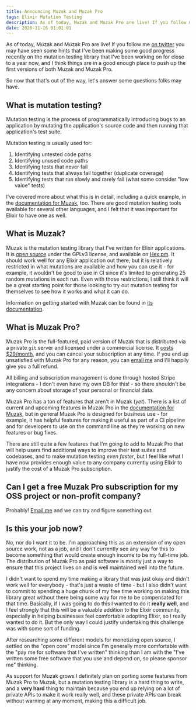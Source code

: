 ```yaml
---
title: Announcing Muzak and Muzak Pro
tags: Elixir Mutation Testing
description: As of today, Muzak and Muzak Pro are live! If you follow me on twitter you may have seen some hints that I've been making some good progress recently on the mutation testing library that I've been working on for close to a year now, and I think things are in a good enough place to push up the first versions of both Muzak and Muzak Pro.
date: 2020-11-16 01:01:01
---
```


As of today, Muzak and Muzak Pro are live! If you follow me
[on twitter](https://twitter.com/devoncestes) you may have seen some hints that I've been
making some good progress recently on the mutation testing library that I've been working on for
close to a year now, and I think things are in a good enough place to push up the first versions
of both Muzak and Muzak Pro.

So now that that's out of the way, let's answer some questions folks may have.

## What is mutation testing?

Mutation testing is the process of programmatically introducing bugs to an application by
mutating the application's source code and then running that application's test suite.

Mutation testing is usually used for:

1. Identifying untested code paths
2. Identifying unused code paths
3. Identifying tests that never fail
4. Identifying tests that always fail together (duplicate coverage)
5. Identifying tests that run slowly and rarely fail (what some consider "low value" tests)

I've covered more about what this is in detail, including a quick example, in the
[documentation for Muzak](https://hexdocs.pm/muzak/what_is_mutation_testing.html), too. There are
good mutation testing tools available for several other languages, and I felt that it was
important for Elixir to have one as well.

## What is Muzak?

Muzak is the mutation testing library that I've written for Elixir applications. It is
[open source](https://github.com/devonestes/muzak) under the GPLv3 license, and available on
[Hex.pm](https://hex.pm/packages/muzak). It should work well for any Elixir application out there,
but it is relatively restricted in what mutations are available and how you can use it - for
example, it wouldn't be good to use in CI since it's limited to generating 25 random mutations
in each run. Even with those restrictions, I still think it will be a great starting point for
those looking to try out mutation testing for themselves to see how it works and what it can do.

Information on getting started with Muzak can be found in
[its documentation](https://hexdocs.pm/muzak/muzak.html#getting-started).

## What is Muzak Pro?

Muzak Pro is the full-featured, paid version of Muzak that is distributed via a private `git`
server and licensed under a commercial license. It
[costs $29/month](https://devonestes.com/muzak), and you can cancel your subscription at any time.
If you end up unsatisfied with Muzak Pro for any reason, you can
[email me](mailto:devon.c.estes@gmail.com) and I'll happily give you a full refund.

All billing and subscription management is done through hosted Stripe integrations - I don't even
have my own DB for this! - so there shouldn't be any concern about storage of your personal or
financial data.

Muzak Pro has a ton of features that aren't in Muzak (_yet_). There is a list of current and
upcoming features in Muzak Pro in the
[documentation for Muzak](https://hexdocs.pm/muzak/muzak.html#muzak-pro), but in general Muzak Pro
is designed for business use - for example, it has helpful features for making it useful as part
of a CI pipeline and for developers to use on the command line as they're working on new features
or bug fixes.

There are still quite a few features that I'm going to add to Muzak Pro that will help users find
additional ways to improve their test suites and codebases, and to make mutation testing
_even faster_, but I feel like what I have now provides enough value to any company currently
using Elixir to justify the cost of a Muzak Pro subscription.

## Can I get a free Muzak Pro subscription for my OSS project or non-profit company?

Probably! [Email me](mailto:devon.c.estes@gmail.com) and we can try and figure something out.

## Is this your job now?

No, nor do I want it to be. I'm approaching this as an extension of my open source work, not as a
job, and I don't currently see any way for this to become something that would create enough
income to be my full-time job. The distribution of Muzak Pro as paid software is mostly just a way
to ensure that this project lives on and is well maintained well into the future.

I didn't want to spend my time making a library that was just okay and didn't work well for
everybody - that's just a waste of time - but I also didn't want to commit to spending a huge
chunk of my free time working on making this library great without there being some way for me
to be compensated for that time. Basically, if I was going to do this I wanted to do it **really
well**, and I feel strongly that this will be a valuable addition to the Elixir community,
especially in helping businesses feel comfortable adopting Elixir, so I really wanted to do it.
But the only way I could justify undertaking this challenge was with some sort of funding.

After researching some different models for monetizing open source, I settled on the "open core"
model since I'm generally more comfortable with the "pay me for software that I've written"
thinking than I am with the "I've written some free software that you use and depend on, so
please sponsor me" thinking.

As support for Muzak grows I definitely plan on porting some features from Muzak Pro to Muzak,
but a mutation testing library is a hard thing to write, and a **very hard** thing to maintain
because you end up relying on a lot of private APIs to make it work really well, and these
private APIs can break without warning at any moment, making this a difficult job.
